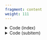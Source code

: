 ```yaml
---
fragment: content
weight: 111
---
```


<details><summary>Code (index)</summary>

```
+++
fragment = "items"
#disabled = false
date = "2017-10-04"
weight = 110
background = "secondary"

title = "Items Fragment"
subtitle= "Column based items with icons"
#title_align = "left" # Default is center, can be left, right or center
+++
```
</details>

<details>
<summary>Code (subitem)</summary>

```
+++
title = "Column 1"
weight = 10
#disabled = true

[asset]
  icon = "fas fa-random"
  url = "#"
+++

Showcasing descriptions for column based items
```
</details>
